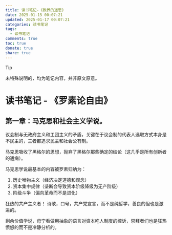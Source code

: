 ```yaml
---
title: 读书笔记-《教养的迷思》
date: 2025-01-15 00:07:21
updated: 2025-01-17 00:07:21
categories: 读书笔记
tags:
  - 读书笔记
comments: true
toc: true
donate: true
share: true
---
```


> [!TIP]
> 未特殊说明的，均为笔记内容，并非原文原意。

# 读书笔记 - 《罗素论自由》

## 第一章：马克思和社会主义学说。

议会制与无政府主义和工团主义的矛盾，关键在于议会制的代表人选取方式本身是不民主的，三者都追求民主和社会公有制。

马克思吸收了黑格尔的思想，抛弃了黑格尔那些确定的结论（这几乎是所有创新者的通病）。

马克思学说最基本的内容被罗素归纳为：

1. 历史唯物主义（经济决定道德和观念）
2. 资本集中规律（垄断会导致资本阶级降级为无产阶级）
3. 阶级斗争（偏向革命而不是进化）

狂热的共产主义者！
诗歌，口号，共产党宣言，而不是纯哲学，善良的但也是激进的。

剩余价值学说，毋宁看做用抽象的语言对资本吃人制度的控诉，崇拜者们也是狂热愤怒的而不是冷静分析的。
